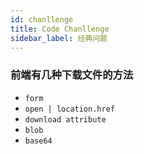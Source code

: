 ```yaml
---
id: chanllenge
title: Code Chanllenge
sidebar_label: 经典问题
---
```


### 前端有几种下载文件的方法
- `form` 
- `open | location.href` 
- `download attribute` 
- `blob`
- `base64`